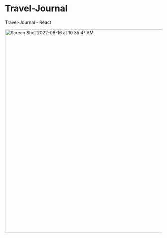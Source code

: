 # Travel-Journal
Travel-Journal - React 

<img width="653" alt="Screen Shot 2022-08-16 at 10 35 47 AM" src="https://user-images.githubusercontent.com/17973126/184943311-b8fe4d28-2518-4b48-930a-0f77f3b83d06.png">
